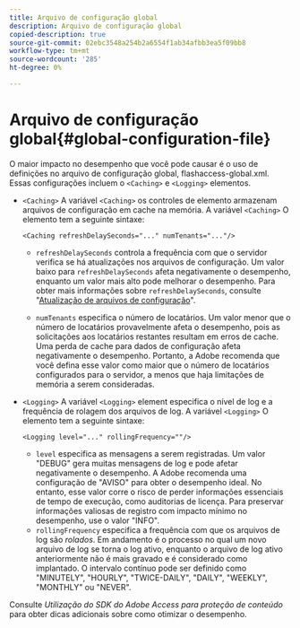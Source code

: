 ```yaml
---
title: Arquivo de configuração global
description: Arquivo de configuração global
copied-description: true
source-git-commit: 02ebc3548a254b2a6554f1ab34afbb3ea5f09bb8
workflow-type: tm+mt
source-wordcount: '285'
ht-degree: 0%

---
```


# Arquivo de configuração global{#global-configuration-file}

O maior impacto no desempenho que você pode causar é o uso de definições no arquivo de configuração global, flashaccess-global.xml. Essas configurações incluem o `<Caching>` e `<Logging>` elementos.

* `<Caching>` A variável `<Caching>` os controles de elemento armazenam arquivos de configuração em cache na memória. A variável `<Caching>` O elemento tem a seguinte sintaxe:

  ```
  <Caching refreshDelaySeconds="..." numTenants="..."/>
  ```

   * `refreshDelaySeconds` controla a frequência com que o servidor verifica se há atualizações nos arquivos de configuração. Um valor baixo para `refreshDelaySeconds` afeta negativamente o desempenho, enquanto um valor mais alto pode melhorar o desempenho. Para obter mais informações sobre `refreshDelaySeconds`, consulte &quot;[Atualização de arquivos de configuração](../../aaxs-protected-streaming/updating-configuration-files/updating-configuration-files-overview.md)&quot;.

   * `numTenants` especifica o número de locatários. Um valor menor que o número de locatários provavelmente afeta o desempenho, pois as solicitações aos locatários restantes resultam em erros de cache. Uma perda de cache para dados de configuração afeta negativamente o desempenho. Portanto, a Adobe recomenda que você defina esse valor como maior que o número de locatários configurados para o servidor, a menos que haja limitações de memória a serem consideradas.

* `<Logging>` A variável `<Logging>` element especifica o nível de log e a frequência de rolagem dos arquivos de log. A variável `<Logging>` O elemento tem a seguinte sintaxe:

  ```
  <Logging level="..." rollingFrequency=""/>
  ```

   * `level` especifica as mensagens a serem registradas. Um valor &quot;DEBUG&quot; gera muitas mensagens de log e pode afetar negativamente o desempenho. A Adobe recomenda uma configuração de &quot;AVISO&quot; para obter o desempenho ideal. No entanto, esse valor corre o risco de perder informações essenciais de tempo de execução, como auditorias de licença. Para preservar informações valiosas de registro com impacto mínimo no desempenho, use o valor &quot;INFO&quot;.
   * `rollingFrequency` especifica a frequência com que os arquivos de log são *rolados*. Em andamento é o processo no qual um novo arquivo de log se torna o log ativo, enquanto o arquivo de log ativo anteriormente não é mais gravado e é considerado como implantado. O intervalo contínuo pode ser definido como &quot;MINUTELY&quot;, &quot;HOURLY&quot;, &quot;TWICE-DAILY&quot;, &quot;DAILY&quot;, &quot;WEEKLY&quot;, &quot;MONTHLY&quot; ou &quot;NEVER&quot;.

Consulte *Utilização do SDK do Adobe Access para proteção de conteúdo* para obter dicas adicionais sobre como otimizar o desempenho.
